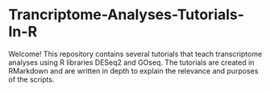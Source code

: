 # Trancriptome-Analyses-Tutorials-In-R
Welcome! This repository contains several tutorials that teach transcriptome analyses using R libraries DESeq2 and GOseq. The tutorials are created in RMarkdown and are written in depth to explain the relevance and purposes of the scripts. 
